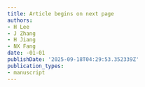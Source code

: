 ```yaml
---
title: Article begins on next page
authors:
- H Lee
- J Zhang
- H Jiang
- NX Fang
date: -01-01
publishDate: '2025-09-18T04:29:53.352339Z'
publication_types:
- manuscript
---
```

